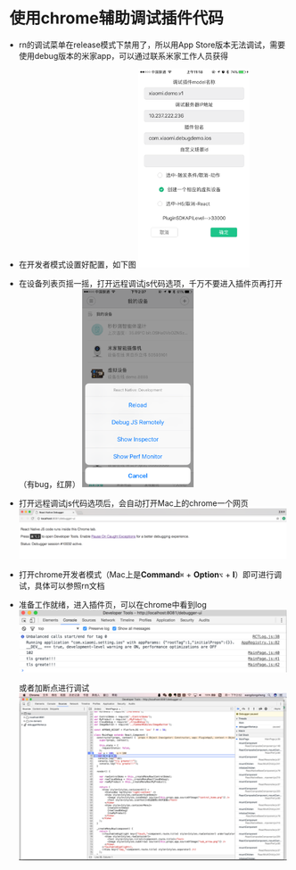 #  使用chrome辅助调试插件代码

- rn的调试菜单在release模式下禁用了，所以用App Store版本无法调试，需要使用debug版本的米家app，可以通过联系米家工作人员获得
- 在开发者模式设置好配置，如下图
  <img src="img/IMG_3716.PNG" width="200" />
- 在设备列表页摇一摇，打开远程调试js代码选项，千万不要进入插件页再打开（有bug，红屏）
  <img src="img/IMG_3718.PNG" width="200" />
- 打开远程调试js代码选项后，会自动打开Mac上的chrome一个网页
  <img src="img/chrome.PNG" />
- 打开chrome开发者模式（Mac上是**Command**`⌘` + **Option**`⌥` + **I**）即可进行调试，具体可以参照rn文档
- 准备工作就绪，进入插件页，可以在chrome中看到log
  <img src="img/log.PNG" />

  或者加断点进行调试
  <img src="img/breakpoint.PNG" />